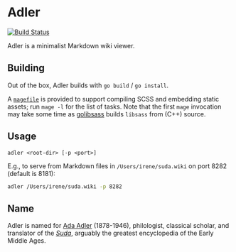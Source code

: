 # Adler

[![Build Status](https://travis-ci.org/dmoles/adler.svg?branch=main)](https://travis-ci.org/dmoles/adler)

Adler is a minimalist Markdown wiki viewer.

## Building

Out of the box, Adler builds with `go build` / `go install`.

A [`magefile`](https://magefile.org) is provided to support compiling SCSS
and embedding static assets; run `mage -l` for the list of tasks. Note that
the first `mage` invocation may take some time as [golibsass](https://github.com/bep/golibsass)
builds `libsass` from (C++) source.

## Usage

```
adler <root-dir> [-p <port>]
```

E.g., to serve from Markdown files in `/Users/irene/suda.wiki` on port 8282
(default is 8181):

```sh
adler /Users/irene/suda.wiki -p 8282
```

## Name

Adler is named for [Ada Adler](https://en.wikipedia.org/wiki/Ada_Adler)
(1878-1946), philologist, classical scholar, and translator of the
[_Suda_](https://en.wikipedia.org/wiki/Suda), arguably the greatest
encyclopedia of the Early Middle Ages.
